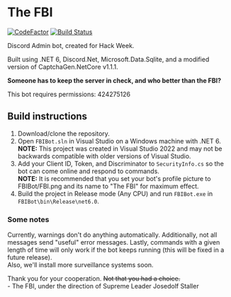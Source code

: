 # The FBI

[![CodeFactor](https://www.codefactor.io/repository/github/the-mighty-mo/fbibot/badge)](https://www.codefactor.io/repository/github/the-mighty-mo/fbibot)
[![Build Status](https://hallb1016.visualstudio.com/FBIBot/_apis/build/status/the-mighty-mo.FBIBot?branchName=master)](https://hallb1016.visualstudio.com/FBIBot/_build/latest?definitionId=5&branchName=master)

Discord Admin bot, created for Hack Week.

Built using .NET 6, Discord.Net, Microsoft.Data.Sqlite, and a modified version of CaptchaGen.NetCore v1.1.1.

**Someone has to keep the server in check, and who better than the FBI?**

This bot requires permissions: 424275126

## Build instructions

1. Download/clone the repository.
2. Open `FBIBot.sln` in Visual Studio on a Windows machine with .NET 6.  
**NOTE:** This project was created in Visual Studio 2022 and may not be backwards compatible with older versions of Visual Studio.
3. Add your Client ID, Token, and Discriminator to `SecurityInfo.cs` so the bot can come online and respond to commands.  
**NOTE:** It is recommended that you set your bot's profile picture to FBIBot/FBI.png and its name to "The FBI" for maximum effect.
4. Build the project in Release mode (Any CPU) and run `FBIBot.exe` in `FBIBot\bin\Release\net6.0`.

### Some notes

Currently, warnings don't do anything automatically. Additionally, not all messages send "useful" error messages. Lastly, commands with a given length of time will only work if the bot keeps running (this will be fixed in a future release).  
Also, we'll install more surveillance systems soon.

Thank you for your cooperation. ~~Not that you had a choice.~~  
\- The FBI, under the direction of Supreme Leader Josedolf Staller
